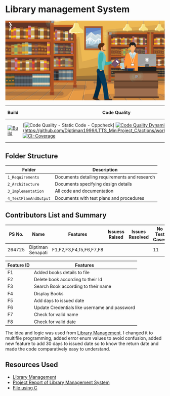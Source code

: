 # Library management System
![Library](https://github.com/Diptiman1999/LTTS_MiniProject_C/blob/master/1_Requirements/library.jpg)


|Build| Code Quality | Unity | Git Inspector |
|-----|--------------|-------|---------------|
[![Build](https://github.com/Diptiman1999/LTTS_MiniProject_C/actions/workflows/build.yml/badge.svg)](https://github.com/Diptiman1999/LTTS_MiniProject_C/actions/workflows/build.yml)|[![Code Quality - Static Code - Cppcheck](https://github.com/Diptiman1999/LTTS_MiniProject_C/actions/workflows/cppcheck.yml/badge.svg)] [![Code Quality Dynamic Analysis](https://github.com/Diptiman1999/LTTS_MiniProject_C/actions/workflows/dynamic_analysis.yml/badge.svg)](https://github.com/Diptiman1999/LTTS_MiniProject_C/actions/workflows/dynamic_analysis.yml) (https://github.com/Diptiman1999/LTTS_MiniProject_C/actions/workflows/cppcheck.yml)[![CI-Coverage](https://github.com/Diptiman1999/LTTS_MiniProject_C/actions/workflows/code_coverage.yml/badge.svg)](https://github.com/Diptiman1999/LTTS_MiniProject_C/actions/workflows/code_coverage.yml)|[![Unity](https://github.com/Diptiman1999/LTTS_MiniProject_C/actions/workflows/unity.yml/badge.svg)](https://github.com/Diptiman1999/LTTS_MiniProject_C/actions/workflows/unity.yml) |[![Contribution Check - Git Inspector](https://github.com/Diptiman1999/LTTS_MiniProject_C/actions/workflows/git_inspector.yml/badge.svg)](https://github.com/Diptiman1999/LTTS_MiniProject_C/actions/workflows/git_inspector.yml)|



## Folder Structure
Folder             | Description
-------------------| -----------------------------------------
`1_Requirements`   | Documents detailing requirements and research
`2_Architecture`         | Documents specifying design details
`3_Implementation` | All code and documentation
`4_TestPlanAndOutput`      | Documents with test plans and procedures

## Contributors List and Summary

PS No. |  Name   |    Features    | Issuess Raised |Issues Resolved|No Test Cases|Test Case Pass
-------|---------|----------------|----------------|---------------|-------------|--------------
264725 | Diptiman Senapati  | F1,F2,F3,F4,f5,F6,F7,F8    |      |    | 11   |11 


Feature ID | Features
-----------|---------
 F1 | Added books details to file
 F2 | Delete book according to their Id
 F3 | Search Book according to their name
 F4 | Display Books
 F5 | Add days to issued date
 F6 | Update Credentials like username and password
 F7 | Check for valid name
 F8 | Check for valid date
 
The idea and logic was used from [Library Management](https://aticleworld.com/library-management-system-project-in-c/). I changed it to multifile programming, added error enum values to avoid confusion, added new feature to add 30 days to issued date so to know the return date and made the code comparatively easy to understand.  
 
## Resources Used
* [Library Management](https://aticleworld.com/library-management-system-project-in-c/)
* [Project Report of Library Management System ](https://www.daitm.org.in/wp-content/uploads/2019/04/Gr.-06library-project-report.p)
* [File using C](https://www.programiz.com/c-programming/c-file-input-output)
 
 
 
 
